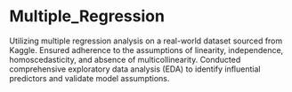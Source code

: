 # Multiple_Regression
Utilizing multiple regression analysis on a real-world dataset sourced from Kaggle.
Ensured adherence to the assumptions of linearity, independence, homoscedasticity, and absence of multicollinearity. 
Conducted comprehensive exploratory data analysis (EDA) to identify influential predictors and validate model assumptions. 

